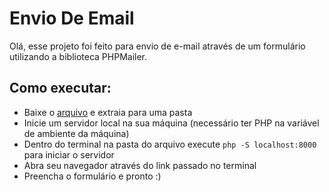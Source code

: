 # Envio De Email
Olá, esse projeto foi feito para envio de e-mail através de um formulário utilizando a biblioteca PHPMailer.

## Como executar:
* Baixe o [arquivo](https://github.com/YagoB16/Envio_De_Email/archive/refs/heads/main.zip) e extraia para uma pasta 
* Inicie um servidor local na sua máquina (necessário ter PHP na variável de ambiente da máquina)
* Dentro do terminal na pasta do arquivo execute  `php -S localhost:8000` para iniciar o servidor
* Abra seu navegador através do link passado no terminal
* Preencha o formulário e pronto :)
